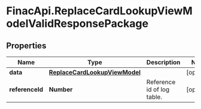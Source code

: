 # FinacApi.ReplaceCardLookupViewModelValidResponsePackage

## Properties
Name | Type | Description | Notes
------------ | ------------- | ------------- | -------------
**data** | [**ReplaceCardLookupViewModel**](ReplaceCardLookupViewModel.md) |  | [optional] 
**referenceId** | **Number** | Reference id of log table. | [optional] 
